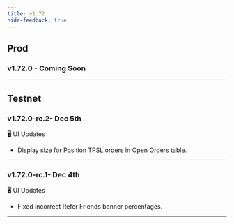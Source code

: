 ```yaml
---
title: v1.72
hide-feedback: true
---
```


## Prod

### v1.72.0 - Coming Soon
***

## Testnet

### v1.72.0-rc.2- Dec 5th

🖥️  UI Updates
* Display size for Position TPSL orders in  Open Orders table.

---

### v1.72.0-rc.1- Dec 4th

🖥️  UI Updates
* Fixed incorrect Refer Friends banner percentages.

---
